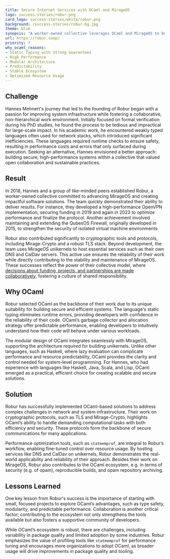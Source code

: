 ```yaml
---
title: Secure Internet Services with OCaml and MirageOS
logo: success-stories/robur.png
card_logo: success-stories/white/robur.png
background: /success-stories/robur-bg.jpg
theme: blue
synopsis: "A worker-owned collective leverages OCaml and MirageOS to build secure, high-performance, and resource-efficient software solutions"
url: https://robur.coop/
priority: 7
why_ocaml_reasons:
- Static Typing with Strong Guarantees
- High Performance
- Modular Architecture
- Predictability
- Stable Ecosystem
- Optimized Resource Usage
---
```


## Challenge
Hannes Mehnert's journey that led to the founding of Robur began with a passion for improving system infrastructure while fostering a collaborative, non-hierarchical work environment. Initially focused on formal verification during his PhD studies, he found the process to be tedious and impractical for large-scale impact. In his academic work, he encountered weakly typed languages often used for network stacks, which introduced significant inefficiencies. These languages required runtime checks to ensure safety, resulting in performance costs and errors that only surfaced during execution. Seeking an alternative, Hannes envisioned a better approach: building secure, high-performance systems within a collective that valued open collaboration and sustainable practices.

## Result
In 2018, Hannes and a group of like-minded peers established Robur, a worker-owned collective committed to advancing MirageOS and creating impactful software solutions. The team quickly demonstrated their ability to deliver results. For instance, they developed a high-performance OpenVPN implementation, securing funding in 2019 and again in 2023 to optimize performance and finalize the protocol. Another achievement involved maintaining and extending the QubesOS Firewall, originally developed in 2015, to strengthen the security of isolated virtual machine environments.

Robur also contributed significantly to cryptographic tools and protocols, including Mirage-Crypto and a robust TLS stack. Beyond development, the team uses MirageOS unikernels to host essential services such as their own DNS and CalDav servers. This active use ensures the reliability of their work while directly contributing to the stability and maintenance of MirageOS. These successes reflect the power of their collective model, where [decisions about funding, projects, and partnerships are made collaboratively](https://blog.robur.coop/articles/finances.html), fostering a culture of shared responsibility.

## Why OCaml
Robur selected OCaml as the backbone of their work due to its unique suitability for building secure and efficient systems. The language's static typing eliminates runtime errors, providing developers with confidence in the reliability of their code. OCaml’s garbage collector and allocation strategy offer predictable performance, enabling developers to intuitively understand how their code will behave under various workloads.

The modular design of OCaml integrates seamlessly with MirageOS, supporting the architecture required for building unikernels. Unlike other languages, such as Haskell, where lazy evaluation can complicate performance and resource predictability, OCaml provides the clarity and control needed for system-level programming. For Hannes, who had experience with languages like Haskell, Java, Scala, and Lisp, OCaml emerged as a practical, efficient choice for creating scalable and secure solutions.

## Solution
Robur has successfully implemented OCaml-based solutions to address complex challenges in network and system infrastructure. Their work on cryptographic protocols, such as TLS and Mirage-Crypto, highlights OCaml’s ability to handle demanding computational tasks with both efficiency and security. These protocols form the backbone of secure communications for many applications.

Performance optimization tools, such as `statmemprof`, are integral to Robur’s workflow, enabling fine-tuned control over resource usage. By hosting services like DNS and CalDav on unikernels, Robur demonstrates the real-world applicability and reliability of their approach. Besides their work on MirageOS, Robur also contributes to the OCaml ecosystem, e.g. in terms of security (e.g. of opam), reproducible builds, and opam repository archiving.

## Lessons Learned
One key lesson from Robur's success is the importance of starting with small, focused projects to explore OCaml’s advantages, such as type safety, modularity, and predictable performance. Collaboration is another critical factor; contributing to the ecosystem not only strengthens the tools available but also fosters a supportive community of developers.

While OCaml’s ecosystem is robust, there are challenges, including variability in package quality and limited adoption by some industries. Robur emphasizes the value of profiling tools like `statmemprof` for performance tuning and encourages more organizations to adopt OCaml, as broader usage will drive improvements in package quality and tooling.
